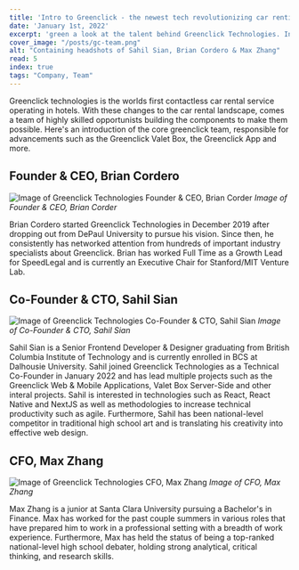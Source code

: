 ```yaml
---
title: 'Intro to Greenclick - the newest tech revolutionizing car renting.'
date: 'January 1st, 2022'
excerpt: 'green a look at the talent behind Greenclick Technologies. Introductions to the opportunists forward the worlds 24/7 car rental solution in hotels.'
cover_image: "/posts/gc-team.png"
alt: "Containing headshots of Sahil Sian, Brian Cordero & Max Zhang"
read: 5
index: true
tags: "Company, Team"
---
```


Greenclick technologies is the worlds first contactless car rental service operating in hotels. With these changes to the car rental landscape, comes a team of highly skilled opportunists building the components to make them possible. Here's an introduction of the core greenclick team, responsible for advancements such as the Greenclick Valet Box, the Greenclick App and more.

## Founder & CEO, Brian Cordero

![Image of Greenclick Technologies Founder & CEO, Brian Corder](/posts/website-snippet.png)
*Image of Founder & CEO, Brian Corder*

Brian Cordero started Greenclick Technologies in December 2019 after dropping out from DePaul University to pursue his vision. Since then, he consistently has networked attention from hundreds of important industry specialists about Greenclick. Brian has worked Full Time as a Growth Lead for SpeedLegal and is currently an Executive Chair for Stanford/MIT Venture Lab.

## Co-Founder & CTO, Sahil Sian

![Image of Greenclick Technologies Co-Founder & CTO, Sahil Sian](/sahil.png)
*Image of Co-Founder & CTO, Sahil Sian*

Sahil Sian is a Senior Frontend Developer & Designer graduating from British Columbia Institute of Technology and is currently enrolled in BCS at Dalhousie University. Sahil joined Greenclick Technologies as a Technical Co-Founder in January 2022 and has lead multiple projects such as the Greenclick Web & Mobile Applications, Valet Box Server-Side and other interal projects. Sahil is interested in technologies such as React, React Native and NextJS as well as methodologies to increase technical productivity such as agile. Furthermore, Sahil has been national-level competitor in traditional high school art and is translating his creativity into effective web design.

## CFO, Max Zhang

![Image of Greenclick Technologies CFO, Max Zhang](/max.jpg)
*Image of CFO, Max Zhang*

Max Zhang is a junior at Santa Clara University pursuing a Bachelor's in Finance. Max has worked for the past couple summers in various roles that have prepared him to work in a professional setting with a breadth of work experience. Furthermore, Max has held the status of being a top-ranked national-level high school debater, holding strong analytical, critical thinking, and research skills.

